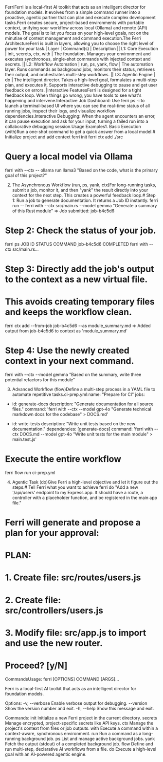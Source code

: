 FerriFerri is a local-first AI toolkit that acts as an intelligent director for foundation models. It evolves from a simple command runner into a proactive, agentic partner that can plan and execute complex development tasks.Ferri creates secure, project-based environments with portable context, unifying your workflow across local (Ollama) and remote (API) models. The goal is to let you focus on your high-level goals, not on the minutiae of context management and command execution.The Ferri ArchitectureFerri is built in layers, allowing you to choose the right level of power for your task.| Layer | Command(s) | Description || L1: Core Execution | init, secrets, ctx, with | The foundation. Manages your environment and executes synchronous, single-shot commands with injected context and secrets. || L2: Workflow Automation | run, ps, yank, flow | The automation layer. Runs commands as background jobs, monitors their status, retrieves their output, and orchestrates multi-step workflows. || L3: Agentic Engine | do | The intelligent director. Takes a high-level goal, formulates a multi-step plan, and executes it. Supports interactive debugging to pause and get user feedback on errors. |Interactive FeaturesFerri is designed for a tight feedback loop. When things go wrong, you have tools to see what's happening and intervene.Interactive Job Dashboard: Use ferri ps -i to launch a terminal-based UI where you can see the real-time status of all running jobs, inspect their logs, and visualize workflow dependencies.Interactive Debugging: When the agent encounters an error, it can pause execution and ask for your input, turning a failed run into a collaborative debugging session.Usage Examples1. Basic Execution (with)Run a one-shot command to get a quick answer from a local model.# Initialize project and add context
ferri init
ferri ctx add ./src

# Query a local model via Ollama
ferri with --ctx -- ollama run llama3 "Based on the code, what is the primary goal of this project?"

2. The Asynchronous Workflow (run, ps, yank, ctx)For long-running tasks, submit a job, monitor it, and then "yank" the result directly into your context for the next step. This creates a powerful feedback loop.# Step 1: Run a job to generate documentation. It returns a Job ID instantly.
ferri run -- ferri with --ctx src/main.rs --model gemma "Generate a summary of this Rust module"
=> Job submitted: job-b4c5d6

# Step 2: Check the status of your job.
ferri ps
  JOB ID      STATUS      COMMAND
  job-b4c5d6  COMPLETED   ferri with --ctx src/main.rs...

# Step 3: Directly add the job's output to the context as a new virtual file.
# This avoids creating temporary files and keeps the workflow clean.
ferri ctx add --from-job job-b4c5d6 --as module_summary.md
=> Added output from job-b4c5d6 to context as 'module_summary.md'

# Step 4: Use the newly created context in your next command.
ferri with --ctx --model gemma "Based on the summary, write three potential refactors for this module"

3. Advanced Workflow (flow)Define a multi-step process in a YAML file to automate repetitive tasks.ci-prep.yml:name: "Prepare for CI"
jobs:
  - id: generate-docs
    description: "Generate documentation for all source files."
    command: 'ferri with --ctx --model gpt-4o "Generate technical markdown docs for the codebase" > DOCS.md'

  - id: write-tests
    description: "Write unit tests based on the new documentation."
    dependencies: [generate-docs]
    command: 'ferri with --ctx DOCS.md --model gpt-4o "Write unit tests for the main module" > main.test.js'

# Execute the entire workflow
ferri flow run ci-prep.yml

4. Agentic Task (do)Give Ferri a high-level objective and let it figure out the steps.# Tell Ferri what you want to achieve
ferri do "Add a new '/api/users' endpoint to my Express app. It should have a route, a controller with a placeholder function, and be registered in the main app file."

# Ferri will generate and propose a plan for your approval:
# PLAN:
# 1. Create file: src/routes/users.js
# 2. Create file: src/controllers/users.js
# 3. Modify file: src/app.js to import and use the new router.
# Proceed? [y/N]

CommandsUsage: ferri [OPTIONS] COMMAND [ARGS]...

  Ferri is a local-first AI toolkit that acts as an intelligent director
  for foundation models.

Options:
  -v, --verbose    Enable verbose output for debugging.
  --version        Show the version number and exit.
  -h, --help       Show this message and exit.

Commands:
  init        Initialize a new Ferri project in the current directory.
  secrets     Manage encrypted, project-specific secrets like API keys.
  ctx         Manage the project's context from files or job outputs.
  with        Execute a command within a context-aware, synchronous environment.
  run         Run a command as a long-running background job.
  ps          List and manage active background jobs.
  yank        Fetch the output (stdout) of a completed background job.
  flow        Define and run multi-step, declarative AI workflows from a file.
  do          Execute a high-level goal with an AI-powered agentic engine.


